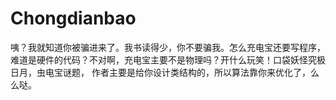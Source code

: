 # Chongdianbao
咦？我就知道你被骗进来了。我书读得少，你不要骗我。怎么充电宝还要写程序，难道是硬件的代码？不对啊，充电宝主要不是物理吗？开什么玩笑！口袋妖怪究极日月，虫电宝谜题，
作者主要是给你设计类结构的，所以算法靠你来优化了，么么哒。
